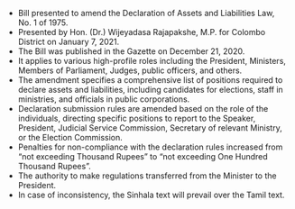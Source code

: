- Bill presented to amend the Declaration of Assets and Liabilities Law, No. 1 of 1975.
- Presented by Hon. (Dr.) Wijeyadasa Rajapakshe, M.P. for Colombo District on January 7, 2021.
- The Bill was published in the Gazette on December 21, 2020.
- It applies to various high-profile roles including the President, Ministers, Members of Parliament, Judges, public officers, and others.
- The amendment specifies a comprehensive list of positions required to declare assets and liabilities, including candidates for elections, staff in ministries, and officials in public corporations.
- Declaration submission rules are amended based on the role of the individuals, directing specific positions to report to the Speaker, President, Judicial Service Commission, Secretary of relevant Ministry, or the Election Commission.
- Penalties for non-compliance with the declaration rules increased from “not exceeding Thousand Rupees” to “not exceeding One Hundred Thousand Rupees”.
- The authority to make regulations transferred from the Minister to the President.
- In case of inconsistency, the Sinhala text will prevail over the Tamil text.
